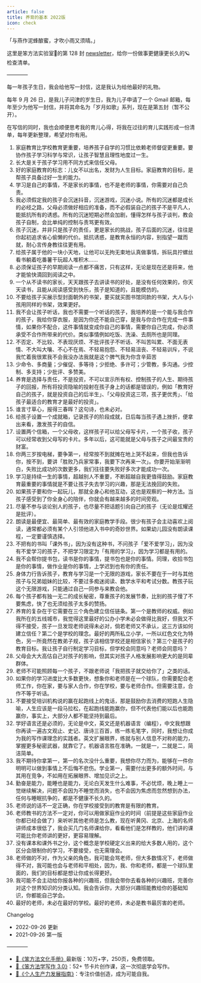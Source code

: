 ```yaml
---
article: false
title: 养育的基本 2022版
icon: check
---
```


「与燕作泥蜂酿蜜，才吹小雨又须晴。」

这里是笨方法实验室🧪的第 128 封 [newsletter](https://www.getrevue.co/profile/HardWayLab?utm_campaign=%E7%AC%A8%E6%96%B9%E6%B3%95%E5%AE%9E%E9%AA%8C%E5%AE%A4%E6%9D%A5%E4%BF%A1&utm_medium=email&utm_source=Revue%20newsletter)，给你一份做事更健康更长久的🪐检查清单。

————

每一年孩子生日，我会给他写一封信，这是我认为给他最好的礼物。

每年 9 月 26 日，是我儿子问津的岁生日，我为儿子申请了一个 Gmail 邮箱，每年至少为他写一封信，并将其命名为「岁月如歌」系列，现在是第五封（暂不公开）。

在写信的同时，我也会顺便思考我的育儿心得，将我在过往的育儿实践形成一份清单，每年更新整理，希望对你有用。

1. 家庭教育比学校教育更重要，培养孩子自学的习惯比依赖老师督促更重要。要协作孩子学习科学与常识，让孩子智慧且理性地度过一生。
2. 长大是关于孩子学习用不同方式来信任父母。
3. 好的家庭教育的标志：儿女不以出名，发财为人生目标。家庭教育的目标，是帮孩子具备过好一生的能力。
4. 学习是自己的事情，不是家长的事情，也不是老师的事情，你需要对自己负责。
5. 我必须假定我的孩子会沉迷抖音，沉迷游戏，沉迷小说。所有的沉迷都是成长的必经之路，父母必须做好相应的准备，而不必假装自己的孩子不是平凡人，能抵抗所有的诱惑。所有的沉迷短期必然会加剧，懂得怎样与孩子谈判，教会孩子自制，会比单纯的控制与责骂更有效。
6. 孩子沉迷，并非只是孩子的责任，更是家长的挑战，孩子后面的沉迷，往往是你起初追求省心偷懒的代价。抵抗诱惑，是教育永恒的内容，别指望一蹴而就，耐心言传身教往往更有用。
7. 给孩子属于他的一块小天地，让他可以无拘无束地认真做事情，拆玩具拧螺丝看书躺着吃番薯干玩超人堆积木……
8. 必须保证孩子的早期阅读一点都不痛苦，只有这样，无论是现在还是将来，他才能愉快滴回到阅读之中。
9. 一个从不读书的家长，天天跟孩子去讲读书的好处，是没有任何效果的，你天天读书，且能从阅读感受到快乐，孩子是知道的，且能模仿的。
10. 不要给孩子买展示型封面朝外的书架，要买就买图书馆同款的书架，大人与小孩用同样的书架，效果更好。
11. 我不会让孩子听话，我也不需要一个听话的孩子，我培养的是一个能与我合作的孩子，我给你穿衣服，是因为你还不能自己穿，是我与你合作在完成一件事情，如果你不配合，这件事情就变成你自己的事情，需要你自己完成，你必须承受不合作所带来的代价。类似事情例如吃饭、洗澡、去厕所也是同理。
12. 不否定、不比较、不表现厌烦、不批评孩子不听话、不叫苦叫累、不面无表情、不大叫大嚷、不心不在焉、不轻易抱怨、不轻易沮丧、不轻易训斥，不说我忙着我很累我不会我没办法我就是这个脾气我为你含辛茹苦
13. 少命令、多商量；少催促、多等待；少拒绝、多许可；少管教，多沟通。少控制、多支持；少批评、多赞美。
14. 养育是选择与责任，不是投资，不可以宣示所有权、控制孩子的人生、期待孩子的回报，所有将投资隐喻的投射在孩子身上的话都是错误的，例如「教育好自己的孩子，就是投资自己的后半生」、「父母投资这三项，孩子更优秀」、「给孩子最适合的教育才是最好的投资」。
15. 谁言寸草心，报得三春晖？这句诗，也未必对。
16. 给孩子设置一个成就箱，记录孩子的阶段成就，日后每当孩子遇上挫折，便拿出来看，激发孩子的自信。
17. 设置两个信箱，一个父母收，这样孩子可以给父母写卡片，一个孩子收，孩子可以经常收到父母写的卡片。多年以后，这可能就是父母与孩子之间最宝贵的财富。
18. 你两三岁按电梯，要争第一，经常按不到就摊在地上哭不起来，但我也告诉你，按不到，要讲「胜败乃兵家常事，我要下次再来一次」。你要开始渐渐明白，失败比成功的次数更多，我们往往要失败好多次才能成功一次。
19. 学习是持续一生的事情，超越别人不重要，不断超越自我更值得鼓励。家庭教育最重要的事情就是不要让孩子失去学习的兴趣，那是无法挽回的失败。
20. 如果孩子要和你一起玩儿，那就全身心和他互动，这也是观察的一种方法。当孩子感受到了你全身心的陪伴，你就会有越来越多的时间旁观。
21. 尽量不参与谈论别人的孩子，也尽量不把话题引向自己的孩子（无论是炫耀还是批评）。
22. 朗读是最便宜、最简单、最有效的家庭教学手段。很少有孩子会主动喜欢上阅读，通常都必须有某个人引领他进入书中的奇妙世界。如果幼儿园没有朗读课程，一定要谨慎选择。
23. 不把有的书叫「课外书」，因为没有这种书，不问孩子「爱不爱学习」，因为没有不爱学习的孩子，不把学习限定为「有用的学习」，因为学习都是有用的。
24. 我不会帮你提书包，读书是你的事情，提书包也是你的事情。同理，收拾书包是你的事情，做作业是你的事情，上学迟到也有你的责任。
25. 身体力行告诉孩子，教育与学习是一个无限的游戏，家长不要在于一时与其他孩子与兄弟姐妹的比较，不要过多痴迷阅读、数学水平和考试分数。教孩子玩这个无限游戏，只能通过自己一同参与来教会他。
26. 每个孩子都有独一无二的成长秘密，尊重孩子的发展节奏，比别的孩子慢了不要焦虑，快了也无须给孩子太多的赞扬。
27. 养育的复杂在于它需要在三个角色建立信任链条。第一个是教师的权威。例如我所在的五线城市，我觉得这里最好的公办小学未必会做得比我好，但我又不得不接受，孩子一旦发现老师说得未必对，倘若老师又不承认，这三方该如何建立信任？第二个是学校的理念。最好的两所私立小学，一所以红色文化为特色，另一所竟然在教弟子规，孩子该相信学校还是相信家长？第三个是孩子的教育目标。我让孩子自行制定学习目标，但学校会同意吗？老师会同意吗？
28. 父母会大大高估自己对孩子的影响，但其实对孩子人格发展影响更大的是同辈群体。
29. 老师不可能照顾每一个孩子，不跟老师说「我把孩子就交给你了」之类的话。
30. 如果你的学习进度比大多数更快，想象你和老师是在一个球队，你需要配合老师工作，你在家，要与家人合作，你在学校，要与老师合作。但需要注意，合作不等于听话。
31. 不要接受培训机构说的赢在起跑线上的鬼话，那是鼓励你去消费的短跑人生隐喻，人生应该是一段马拉松，在起跑线能跑赢你，但不代表他们能以后也能跑赢你，事实上，大部分人都不能坚持到最后。
32. 学好语言还是必须的，无论是中文，英文还是机器语言（编程），中文我想跟你再读一遍古文观止、史记、唐诗三百首，练一练毛笔字，同时，我想让你成为我的写作课理念的实践者。英文扩展眼界，练就与别人信息不对称的能力，掌握更多秘密武器，就靠它了。机器语言胜在准确，一就是一，二就是二，简洁简单。
33. 我不期待你拿第一，第一的名次没什么重要，我想你尽力而为，能够在一件你明明可以做到事情上不后悔不悲伤。学业第一，需要付出更多的额外时间，与其用在竞争，不如用在拓展眼界、增加见识之上。
34. 勤奋是能力，能睡也是能力，无论白天发生什么难事，不必忧烦，晚上睡上一觉继续解决，问题不会因为不睡觉而消失，也不会因为焦虑而忽然想到办法，任何与睡眠抗争的，都是不健康不长久的。
35. 老师说的话不一定正确，你在学校接受到的教育是有限的教育。
36. 老师教书的方法不一定对，你可以用做家庭作业的时间（前提是这些家庭作业你都已经会做了）来听听其他老师是怎么教，现在听黄冈、北京、上海的名师讲师成本很低了，我会买几门名师课给你，看看他们是怎样教的，他们讲的课可能比你老师讲的更好，更容易理解。
37. 没有课本和课外书之分，这个概念是学校硬定义出来的给大多数人用的，这个区分会限制你的学习，不要接受，也无需理会。
38. 老师做的不对，作为父亲的角色，我可能会骂老师，但大多数情况下，老师做得不对，我可能也会与老师和平相处，因为，我、你和老师，都是一个球队里面的，我们的目标都是想让你成长得更好。
39. 我可能不会主动给你报各种的兴趣班，但我会带你去看各种的兴趣班，完善你对这个世界知识的分类认知。我会告诉你，大部分兴趣班能教给你的基础知识，你都能自己学会。
40. 最好的老师，未必在最好的学校。最好的老师，未必是教书最厉害的老师。

Changelog

* 2022-09-26 更新
* 2021-09-26 第一版

————

* [🍓《笨方法文化手册》](https://mp.weixin.qq.com/s/aiDvXEvS9NxnJfQWTu-bYw?utm_campaign=%E7%AC%A8%E6%96%B9%E6%B3%95%E5%AE%9E%E9%AA%8C%E5%AE%A4%E6%9D%A5%E4%BF%A1&utm_medium=email&utm_source=Revue%20newsletter)最新版：10万+字，250页，免费领取。
* [🍄《笨方法学写作 3.0》](https://www.yuque.com/hardwaylab/book/luvhdr?utm_campaign=%E7%AC%A8%E6%96%B9%E6%B3%95%E5%AE%9E%E9%AA%8C%E5%AE%A4%E6%9D%A5%E4%BF%A1&utm_medium=email&utm_source=Revue%20newsletter)：52+ 节卡片创作课，这一次彻底学会写作。
* [🍑《个人生产力发展指南》](https://www.yuque.com/hardwaylab/book/gizm18?utm_campaign=%E7%AC%A8%E6%96%B9%E6%B3%95%E5%AE%9E%E9%AA%8C%E5%AE%A4%E6%9D%A5%E4%BF%A1&utm_medium=email&utm_source=Revue%20newsletter)：专注价值创造，成为可能自我。
